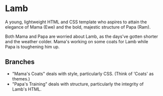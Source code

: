 # Lamb

A young, lightweight HTML and CSS template who aspires to attain the elegance of Mama (Ewe) and the bold, majestic structure of Papa (Ram).

Both Mama and Papa are worried about Lamb, as the days've gotten shorter and the weather colder. Mama's working on some coats for Lamb while Papa is toughening him up.

## Branches
* "Mama's Coats" deals with style, particularly CSS. (Think of 'Coats' as themes.)
* "Papa's Training" deals with structure, particularly the integrity of Lamb's HTML.